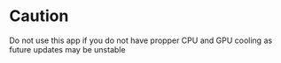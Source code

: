 # Caution
Do not use this app if you do not have propper CPU and GPU cooling as future updates may be unstable
